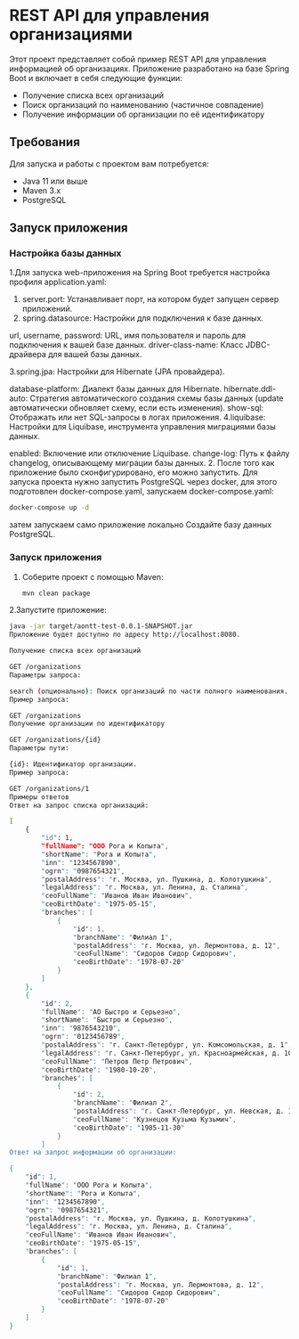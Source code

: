 # REST API для управления организациями

Этот проект представляет собой пример REST API для управления информацией об организациях. Приложение разработано на базе Spring Boot и включает в себя следующие функции:

- Получение списка всех организаций
- Поиск организаций по наименованию (частичное совпадение)
- Получение информации об организации по её идентификатору

## Требования

Для запуска и работы с проектом вам потребуется:

- Java 11 или выше
- Maven 3.x
- PostgreSQL

## Запуск приложения

### Настройка базы данных

1.Для запуска web-приложения на Spring Boot требуется настройка профиля application.yaml:
1. server.port: Устанавливает порт, на котором будет запущен сервер приложений.
2. spring.datasource: Настройки для подключения к базе данных.

  url, username, password: URL, имя пользователя и пароль для подключения к вашей базе данных.
  driver-class-name: Класс JDBC-драйвера для вашей базы данных.
  
3.spring.jpa: Настройки для Hibernate (JPA провайдера).

database-platform: Диалект базы данных для Hibernate.
hibernate.ddl-auto: Стратегия автоматического создания схемы базы данных (update автоматически обновляет схему, если есть изменения).
show-sql: Отображать или нет SQL-запросы в логах приложения.
4.liquibase: Настройки для Liquibase, инструмента управления миграциями базы данных.

enabled: Включение или отключение Liquibase.
change-log: Путь к файлу changelog, описывающему миграции базы данных.
2. После того как приложение было сконфигурировано, его можно запустить.
Для запуска проекта нужно запустить PostgreSQL через docker, для этого подготовлен docker-compose.yaml,
запускаем docker-compose.yaml:
```cmd
docker-compose up -d
```
затем запускаем само приложение локально Создайте базу данных PostgreSQL.

### Запуск приложения

1. Соберите проект с помощью Maven:

   ```bash
   mvn clean package
2.Запустите приложение:
```bash
java -jar target/aontt-test-0.0.1-SNAPSHOT.jar
Приложение будет доступно по адресу http://localhost:8080.

Получение списка всех организаций

GET /organizations
Параметры запроса:

search (опционально): Поиск организаций по части полного наименования.
Пример запроса:

GET /organizations
Получение организации по идентификатору

GET /organizations/{id}
Параметры пути:

{id}: Идентификатор организации.
Пример запроса:

GET /organizations/1
Примеры ответов
Ответ на запрос списка организаций:

[
    {
        "id": 1,
        "fullName": "ООО Рога и Копыта",
        "shortName": "Рога и Копыта",
        "inn": "1234567890",
        "ogrn": "0987654321",
        "postalAddress": "г. Москва, ул. Пушкина, д. Колотушкина",
        "legalAddress": "г. Москва, ул. Ленина, д. Сталина",
        "ceoFullName": "Иванов Иван Иванович",
        "ceoBirthDate": "1975-05-15",
        "branches": [
            {
                "id": 1,
                "branchName": "Филиал 1",
                "postalAddress": "г. Москва, ул. Лермонтова, д. 12",
                "ceoFullName": "Сидоров Сидор Сидорович",
                "ceoBirthDate": "1978-07-20"
            }
        ]
    },
    {
        "id": 2,
        "fullName": "АО Быстро и Серьезно",
        "shortName": "Быстро и Серьезно",
        "inn": "9876543210",
        "ogrn": "0123456789",
        "postalAddress": "г. Санкт-Петербург, ул. Комсомольская, д. 1",
        "legalAddress": "г. Санкт-Петербург, ул. Красноармейская, д. 10",
        "ceoFullName": "Петров Петр Петрович",
        "ceoBirthDate": "1980-10-20",
        "branches": [
            {
                "id": 2,
                "branchName": "Филиал 2",
                "postalAddress": "г. Санкт-Петербург, ул. Невская, д. 14",
                "ceoFullName": "Кузнецов Кузьма Кузьмич",
                "ceoBirthDate": "1985-11-30"
            }
        ]
Ответ на запрос информации об организации:

{
    "id": 1,
    "fullName": "ООО Рога и Копыта",
    "shortName": "Рога и Копыта",
    "inn": "1234567890",
    "ogrn": "0987654321",
    "postalAddress": "г. Москва, ул. Пушкина, д. Колотушкина",
    "legalAddress": "г. Москва, ул. Ленина, д. Сталина",
    "ceoFullName": "Иванов Иван Иванович",
    "ceoBirthDate": "1975-05-15",
    "branches": [
        {
            "id": 1,
            "branchName": "Филиал 1",
            "postalAddress": "г. Москва, ул. Лермонтова, д. 12",
            "ceoFullName": "Сидоров Сидор Сидорович",
            "ceoBirthDate": "1978-07-20"
        }
    ]
}
